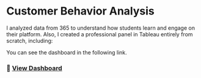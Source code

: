 # Customer Behavior Analysis
I analyzed data from 365 to understand how students learn and engage on their platform.
Also, I created a professional panel in Tableau entirely from scratch, including:

You can see the dashboard in the following link.

### 🔗 [View Dashboard](https://public.tableau.com/views/customer-engagement-365/Overview?:language=es-ES&publish=yes&:display_count=n&:origin=viz_share_link)